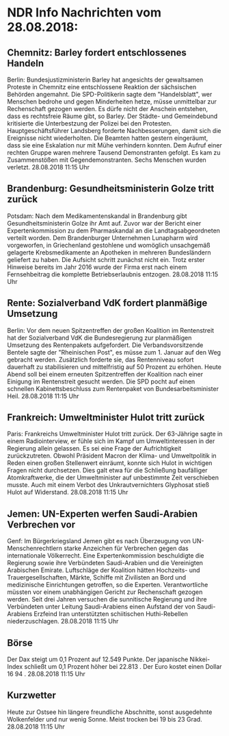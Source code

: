 # NDR Info Nachrichten vom 28.08.2018:


## Chemnitz: Barley fordert entschlossenes Handeln
Berlin: Bundesjustizministerin Barley hat angesichts der gewaltsamen Proteste in Chemnitz eine entschlossene Reaktion der sächsischen Behörden angemahnt. Die SPD-Politikerin sagte dem "Handelsblatt", wer Menschen bedrohe und gegen Minderheiten hetze, müsse unmittelbar zur Rechenschaft gezogen werden. Es dürfe nicht der Anschein entstehen, dass es rechtsfreie Räume gibt, so Barley. Der Städte- und Gemeindebund kritisierte die Unterbestzung der Polizei bei den Protesten. Hauptgeschäftsführer Landsberg forderte Nachbesserungen, damit sich die Ereignisse nicht wiederholten. Die Beamten hatten gestern eingeräumt, dass sie eine Eskalation nur mit Mühe verhindern konnten. Dem Aufruf einer rechten Gruppe waren mehrere Tausend Demonstranten gefolgt. Es kam zu Zusammenstößen mit Gegendemonstranten. Sechs Menschen wurden verletzt. 28.08.2018 11:15 Uhr 

## Brandenburg: Gesundheitsministerin Golze tritt zurück
Potsdam: Nach dem Medikamentenskandal in Brandenburg gibt Gesundheitsministerin Golze ihr Amt auf. Zuvor war der Bericht einer Expertenkommission zu dem Pharmaskandal an die Landtagsabgeordneten verteilt worden. Dem Brandenburger Unternehmen Lunapharm wird vorgeworfen, in Griechenland gestohlene und womöglich unsachgemäß gelagerte Krebsmedikamente an Apotheken in mehreren Bundesländern geliefert zu haben. Die Aufsicht schritt zunächst nicht ein. Trotz erster Hinweise bereits im Jahr 2016 wurde der Firma erst nach einem Fernsehbeitrag die komplette Betriebserlaubnis entzogen. 28.08.2018 11:15 Uhr 

## Rente: Sozialverband VdK fordert planmäßige Umsetzung
Berlin: Vor dem neuen Spitzentreffen der großen Koalition im Rentenstreit hat der Sozialverband VdK die Bundesregierung zur planmäßigen Umsetzung des Rentenpakets aufgefordert. Die Verbandsvorsitzende Bentele sagte der "Rheinischen Post", es müsse zum 1. Januar auf den Weg gebracht werden. Zusätzlich forderte sie, das Rentenniveau sofort dauerhaft zu stabilisieren und mittelfristig auf 50 Prozent zu erhöhen. Heute Abend soll bei einem erneuten Spitzentreffen der Koalition nach einer Einigung im Rentenstreit gesucht werden. Die SPD pocht auf einen schnellen Kabinettsbeschluss zum Rentenpaket von Bundesarbeitsminister Heil. 28.08.2018 11:15 Uhr 

## Frankreich: Umweltminister Hulot tritt zurück
Paris: Frankreichs Umweltminister Hulot tritt zurück. Der 63-Jährige sagte in einem Radiointerview, er fühle sich im Kampf um Umweltinteressen in der Regierung allein gelassen. Es sei eine Frage der Aufrichtigkeit zurückzutreten. Obwohl Präsident Macron der Klima- und Umweltpolitik in Reden einen großen Stellenwert einräumt, konnte sich Hulot in wichtigen Fragen nicht durchsetzen. Dies galt etwa für die Schließung baufälliger Atomkraftwerke, die der Umweltminister auf unbestimmte Zeit verschieben musste. Auch mit einem Verbot des Unkrautvernichters Glyphosat stieß Hulot auf Widerstand. 28.08.2018 11:15 Uhr 

## Jemen: UN-Experten werfen Saudi-Arabien Verbrechen vor
Genf: Im Bürgerkriegsland Jemen gibt es nach Überzeugung von UN-Menschenrechtlern starke Anzeichen für Verbrechen gegen das internationale Völkerrecht. Eine Expertenkommission beschuldigte die Regierung sowie ihre Verbündeten Saudi-Arabien und die Vereinigten Arabischen Emirate. Luftschläge der Koalition hätten Hochzeits- und Trauergesellschaften, Märkte, Schiffe mit Zivilisten an Bord und medizinische Einrichtungen getroffen, so die Experten. Verantwortliche müssten vor einem unabhängigen Gericht zur Rechenschaft gezogen werden. Seit drei Jahren versuchen die sunnitische Regierung und ihre Verbündeten unter Leitung Saudi-Arabiens einen Aufstand der von Saudi-Arabiens Erzfeind Iran unterstützten schiitischen Huthi-Rebellen niederzuschlagen. 28.08.2018 11:15 Uhr 

## Börse
Der Dax steigt um  0,1  Prozent auf  12.549  Punkte. Der japanische Nikkei-Index schließt um  0,1  Prozent höher bei  22.813 . Der Euro kostet einen Dollar  16 94 . 28.08.2018 11:15 Uhr 

## Kurzwetter
Heute zur Ostsee hin längere freundliche Abschnitte, sonst ausgedehnte Wolkenfelder und nur wenig Sonne. Meist trocken bei 19 bis 23 Grad. 28.08.2018 11:15 Uhr 
